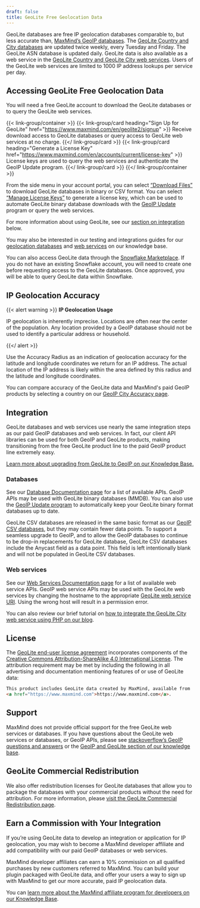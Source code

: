 ```yaml
---
draft: false
title: GeoLite Free Geolocation Data
---
```


GeoLite databases are free IP geolocation databases comparable to, but less
accurate than,
[MaxMind’s GeoIP databases](https://www.maxmind.com/en/geoip2-databases). The
[GeoLite Country and City databases](/static/pdf/GeoLite2-IP-MetaData-Databases-Comparison-Chart.pdf)
are updated twice weekly, every Tuesday and Friday. The GeoLite ASN database is
updated daily. GeoLite data is also available as a web service in the
[GeoLite Country and GeoLite City web services](/static/pdf/GeoLite2-and-GeoIP2-Precision-Web-Services-Comparison.pdf).
Users of the GeoLite web services are limited to 1000 IP address lookups per
service per day.

## Accessing GeoLite Free Geolocation Data

You will need a free GeoLite account to download the GeoLite databases or to
query the GeoLite web services.

{{< link-group/container >}}
  {{< link-group/card heading="Sign Up for GeoLite" href="https://www.maxmind.com/en/geolite2/signup" >}}
    Receive download access to GeoLite databases or query access to GeoLite web services at no charge.
  {{</ link-group/card >}}
  {{< link-group/card heading="Generate a License Key" href="https://www.maxmind.com/en/accounts/current/license-key" >}}
    License keys are used to query the web services and authenticate the GeoIP Update program.
  {{</ link-group/card >}}
{{</ link-group/container >}}

From the side menu in your account portal, you can select
[“Download Files”](https://www.maxmind.com/en/accounts/current/geoip/downloads)
to download GeoLite databases in binary or CSV format. You can select
[“Manage License Keys”](https://www.maxmind.com/en/accounts/current/license-key)
to generate a license key, which can be used to automate GeoLite binary
database downloads with the
[GeoIP Update](/geoip/updating-databases/#using-geoip-update) program or query
the web services.

For more information about using GeoLite, see our
[section on integration](#integration) below.

You may also be interested in our testing and integrations guides for our
[geolocation databases](https://support.maxmind.com/hc/en-us/articles/4408216183835-Test-Databases-and-Lookup-IPs)
and
[web services](https://support.maxmind.com/hc/en-us/articles/4408248793627-Test-the-Web-Services)
on our knowledge base.

You can also access GeoLite data through the
[Snowflake Marketplace](app.snowflake.com/maxmind-test). If you do not have an
existing Snowflake account, you will need to create one before requesting access
to the GeoLite databases. Once approved, you will be able to query GeoLite data
within Snowflake.

## IP Geolocation Accuracy

{{< alert warning >}}
**IP Geolocation Usage**

IP geolocation is inherently imprecise. Locations are often near the center of
the population. Any location provided by a GeoIP database should not be used to
identify a particular address or household.

{{</ alert >}}

Use the Accuracy Radius as an indication of geolocation accuracy for the
latitude and longitude coordinates we return for an IP address. The actual
location of the IP address is likely within the area defined by this radius and
the latitude and longitude coordinates.

You can compare accuracy of the GeoLite data and MaxMind's paid GeoIP products
by selecting a country on our
[GeoIP City Accuracy page](https://www.maxmind.com/en/geoip2-city-accuracy-comparison).

## Integration

GeoLite databases and web services use nearly the same integration steps as our
paid GeoIP databases and web services. In fact, our client API libraries can be
used for both GeoIP and GeoLite products, making transitioning from the free
GeoLite product line to the paid GeoIP product line extremely easy.

[Learn more about upgrading from GeoLite to GeoIP on our Knowledge Base.](https://support.maxmind.com/hc/en-us/articles/4407625342875-Upgrade-from-GeoLite2)

### Databases

See our
[Database Documentation page](/geoip/docs/databases#official-client-apis) for a
list of available APIs. GeoIP APIs may be used with GeoLite binary databases
(MMDB). You can also use the
[GeoIP Update program](/geoip/updating-databases/#using-geoip-update) to
automatically keep your GeoLite binary format databases up to date.

GeoLite CSV databases are released in the same basic format as our
[GeoIP CSV databases](/geoip/docs/databases/city-and-country#csv-databases),
but they may contain fewer data points. To support a seamless upgrade to GeoIP,
and to allow the GeoIP databases to continue to be drop-in replacements for
GeoLite database, GeoLite CSV databases include the Anycast field as a data
point. This field is left intentionally blank and will not be populated in
GeoLite CSV databases.

### Web services

See our
[Web Services Documentation page](/geoip/docs/web-services#official-client-apis)
for a list of available web service APIs. GeoIP web service APIs may be used
with the GeoLite web services by changing the hostname to the appropriate
[GeoLite web service URI](/geoip/docs/web-services/requests#geolite2-endpoints).
Using the wrong host will result in a permission error.

You can also review our brief tutorial on
[how to integrate the GeoLite City web service using PHP on our blog](https://blog.maxmind.com/2021/01/integrating-maxminds-free-and-paid-ip-geolocation-web-services-in-php/).

## License

The
[GeoLite end-user license agreement](https://www.maxmind.com/en/geolite2/eula)
incorporates components of the
[Creative Commons Attribution-ShareAlike 4.0 International License](https://creativecommons.org/licenses/by-sa/4.0/).
The attribution requirement may be met by including the following in all
advertising and documentation mentioning features of or use of GeoLite data:

```html
This product includes GeoLite data created by MaxMind, available from
<a href="https://www.maxmind.com">https://www.maxmind.com</a>.
```

## Support

MaxMind does not provide official support for the free GeoLite web services or
databases. If you have questions about the GeoLite web services or databases,
or GeoIP APIs, please see
[stackoverflow’s GeoIP questions and answers](https://stackoverflow.com/questions/tagged/geoip)
or the
[GeoIP and GeoLite section of our knowledge base](https://support.maxmind.com/hc/en-us/categories/1260801446650-GeoIP2-and-GeoLite2).

## GeoLite Commercial Redistribution

We also offer redistribution licenses for GeoLite databases that allow you to
package the databases with your commercial products without the need for
attribution. For more information, please
[visit the GeoLite Commercial Redistribution page](https://www.maxmind.com/en/geolite2-commercial-redistribution).

## Earn a Commission with Your Integration

If you’re using GeoLite data to develop an integration or application for IP
geolocation, you may wish to become a MaxMind developer affiliate and add
compatibility with our paid GeoIP databases or web services.

MaxMind developer affiliates can earn a 10% commission on all qualified
purchases by new customers referred to MaxMind. You can build your plugin
packaged with GeoLite data, and offer your users a way to sign up with MaxMind
to get our more accurate, paid IP geolocation data.

You can
[learn more about the MaxMind affiliate program for developers on our Knowledge Base](https://support.maxmind.com/hc/en-us/sections/5066199198619-Affiliate-Program).
